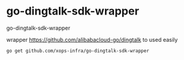 # go-dingtalk-sdk-wrapper
go-dingtalk-sdk-wrapper

wrapper https://github.com/alibabacloud-go/dingtalk to used easily

```bash
go get github.com/xops-infra/go-dingtalk-sdk-wrapper
```
